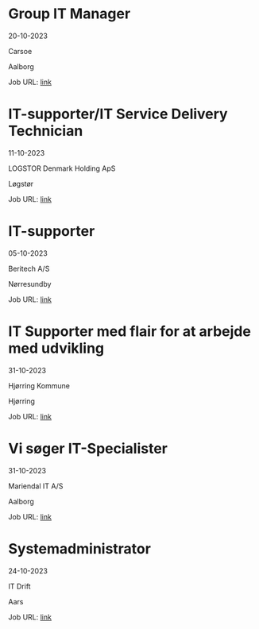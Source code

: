 # Group IT Manager
20-10-2023

Carsoe

Aalborg

Job URL: [link](https://candidate.hr-manager.net/ApplicationInit.aspx?cid=2042&ProjectId=143718&DepartmentId=18956&MediaId=4617)


# IT-supporter/IT Service Delivery Technician
11-10-2023

LOGSTOR Denmark Holding ApS

Løgstør

Job URL: [link](https://logstordk.varbi.com/dk/what:job/jobID:668368/)


# IT-supporter
05-10-2023

Beritech A/S

Nørresundby

Job URL: [link](https://candidate.hr-manager.net/ApplicationInit.aspx?cid=2377&ProjectId=143643&DepartmentId=18960&MediaId=4620)


# IT Supporter med flair for at arbejde med udvikling
31-10-2023

Hjørring Kommune

Hjørring

Job URL: [link](https://www.jobindex.dk/jobannonce/r12041702/it-supporter-med-flair-for-at-arbejde-med-udvikling)


# Vi søger IT-Specialister
31-10-2023

Mariendal IT A/S

Aalborg

Job URL: [link](https://www.jobindex.dk/jobannonce/r12042055/vi-soeger-it-specialister)


# Systemadministrator
24-10-2023

IT Drift

Aars

Job URL: [link](https://www.jobindex.dk/jobannonce/r12026901/systemadministrator)


